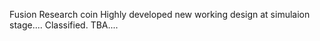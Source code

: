 Fusion Research coin
Highly developed new working design at simulaion stage....
Classified.
TBA....
